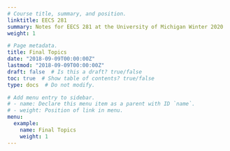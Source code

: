 ```yaml
---
# Course title, summary, and position.
linktitle: EECS 281
summary: Notes for EECS 281 at the University of Michigan Winter 2020
weight: 1

# Page metadata.
title: Final Topics
date: "2018-09-09T00:00:00Z"
lastmod: "2018-09-09T00:00:00Z"
draft: false  # Is this a draft? true/false
toc: true  # Show table of contents? true/false
type: docs  # Do not modify.

# Add menu entry to sidebar.
# - name: Declare this menu item as a parent with ID `name`.
# - weight: Position of link in menu.
menu:
  example:
    name: Final Topics
    weight: 1
---
```

